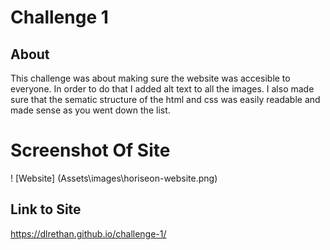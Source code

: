 # Challenge 1

## About

This challenge was about making sure the website was accesible to everyone. In order to do that I added alt text to all the images.
I also made sure that the sematic structure of the html and css was easily readable and made sense as you went down the list.

# Screenshot Of Site

! [Website] (Assets\images\horiseon-website.png)

## Link to Site

https://dlrethan.github.io/challenge-1/
